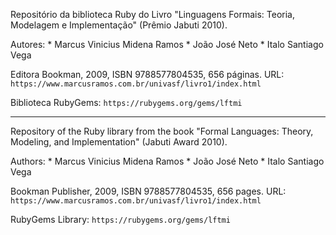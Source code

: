 Repositório da biblioteca Ruby do Livro "Linguagens Formais: Teoria, Modelagem e Implementação" (Prêmio Jabuti 2010).

Autores:
    * Marcus Vinicius Midena Ramos
    * João José Neto
    * Italo Santiago Vega

Editora Bookman, 2009, ISBN 9788577804535, 656 páginas.
URL: `https://www.marcusramos.com.br/univasf/livro1/index.html`

Biblioteca RubyGems: `https://rubygems.org/gems/lftmi`

---

Repository of the Ruby library from the book "Formal Languages: Theory, Modeling, and Implementation" (Jabuti Award 2010).

Authors:
    * Marcus Vinicius Midena Ramos
    * João José Neto
    * Italo Santiago Vega

Bookman Publisher, 2009, ISBN 9788577804535, 656 pages.
URL: `https://www.marcusramos.com.br/univasf/livro1/index.html`

RubyGems Library: `https://rubygems.org/gems/lftmi`
